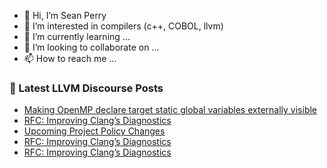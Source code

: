- 👋 Hi, I’m Sean Perry
- 👀 I’m interested in compilers (c++, COBOL, llvm)
- 🌱 I’m currently learning ...
- 💞️ I’m looking to collaborate on ...
- 📫 How to reach me ...

<!---
s66perry/s66perry is a ✨ special ✨ repository because its `README.md` (this file) appears on your GitHub profile.
You can click the Preview link to take a look at your changes.
--->
### 📕 Latest LLVM Discourse Posts

<!-- DISCOURSE-LLVM:START -->
- [Making OpenMP declare target static global variables externally visible](https://discourse.llvm.org/t/making-openmp-declare-target-static-global-variables-externally-visible/62670#post_2)
- [RFC: Improving Clang’s Diagnostics](https://discourse.llvm.org/t/rfc-improving-clang-s-diagnostics/62584?page=2#post_25)
- [Upcoming Project Policy Changes](https://discourse.llvm.org/t/upcoming-project-policy-changes/62637?page=2#post_21)
- [RFC: Improving Clang’s Diagnostics](https://discourse.llvm.org/t/rfc-improving-clang-s-diagnostics/62584?page=2#post_24)
- [RFC: Improving Clang’s Diagnostics](https://discourse.llvm.org/t/rfc-improving-clang-s-diagnostics/62584?page=2#post_23)
<!-- DISCOURSE-LLVM:END -->
